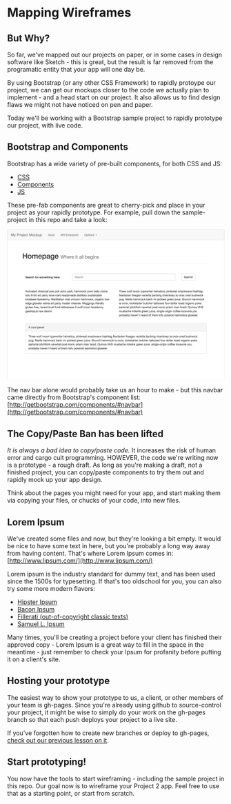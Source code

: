 # Mapping Wireframes

## But Why?

So far, we've mapped out our projects on paper, or in some cases in design software like Sketch - this is great, but the result is far removed from the programatic entity that your app will one day be.

By using Bootstrap (or any other CSS Framework) to rapidly protoype our project, we can get our mockups closer to the code we actually plan to implement - and a head start on our project. It also allows us to find design flaws we might not have noticed on pen and paper.

Today we'll be working with a Bootstrap sample project to rapidly prototype our project, with live code.

## Bootstrap and Components

Bootstrap has a wide variety of pre-built components, for both CSS and JS:

- [CSS](http://getbootstrap.com/css/)
- [Components](http://getbootstrap.com/components/)
- [JS](http://getbootstrap.com/javascript/)

These pre-fab components are great to cherry-pick and place in your project as your rapidly prototype. For example, pull down the sample-project in this repo and take a look:

![sample-project](img/sample-project.png)

The nav bar alone would probably take us an hour to make - but this navbar came directly from Bootstrap's component list:
[http://getbootstrap.com/components/#navbar](http://getbootstrap.com/components/#navbar)

## The Copy/Paste Ban has been lifted

*It is always a bad idea to copy/paste code.* It increases the risk of human error and cargo cult programming. HOWEVER, the code we're writing now is a prototype - a rough draft. As long as you're making a draft, not a finished project, you can copy/paste components to try them out and rapidly mock up your app design.

Think about the pages you might need for your app, and start making them via copying your files, or chucks of your code, into new files.

## Lorem Ipsum 

We've created some files and now, but they're looking a bit empty. It would be nice to have some text in here, but you're probably a long way away from having content. That's where Lorem Ipsum comes in: [http://www.lipsum.com/](http://www.lipsum.com/)

Lorem ipsum is the industry standard for dummy text, and has been used since the 1500s for typesetting. If that's too oldschool for you, you can also try some more modern flavors:

- [Hipster Ipsum](https://hipsum.co/)
- [Bacon Ipsum](https://baconipsum.com/)
- [Fillerati (out-of-copyright classic texts)](http://www.fillerati.com/)
- [Samuel L. Ipsum](http://slipsum.com/)

Many times, you'll be creating a project before your client has finished their approved copy - Lorem Ipsum is a great way to fill in the space in the meantime - just remember to check your Ipsum for profanity before putting it on a client's site.

## Hosting your prototype

The easiest way to show your prototype to us, a client, or other members of your team is gh-pages. Since you're already using github to source-control your project, it might be wise to simply do your work on the gh-pages branch so that each push deploys your project to a live site.

If you've forgotten how to create new branches or deploy to gh-pages, [check out our previous lesson on it](https://github.com/den-wdi-2/git-branching-and-pages).

## Start prototyping!

You now have the tools to start wireframing - including the sample project in this repo. Our goal now is to wireframe your Project 2 app. Feel free to use that as a starting point, or start from scratch.

